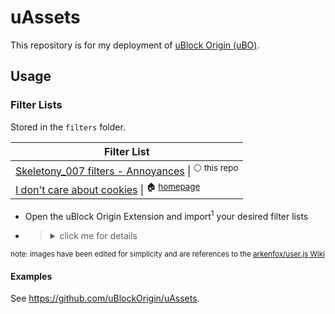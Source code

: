 # uAssets

This repository is for my deployment of [uBlock Origin (uBO)].

## Usage

### Filter Lists

Stored in the `filters` folder.

| Filter List |
| --- |
| [Skeletony_007 filters - Annoyances] \| <sup>⚪️ this repo</sup> |
| [I don't care about cookies] \| <sup>🏠 <a href="https://www.i-dont-care-about-cookies.eu/">homepage</a></sup> |

- Open the uBlock Origin Extension and import<sup>1</sup> your desired filter lists
- > <details><summary>click me for details</summary><p></p><ul><li>Check <code>Import</code> under <code>Filter Lists &gt; Custom</code></li><li>Paste in the linked URLs from the table above</li><li>Click <code>Apply Changes</code></li></ul><p><img src="https://github.com/arkenfox/user.js/raw/master/wikipiki/uboCustom.png" alt=""></p></details>

<p><sup>note: images have been edited for simplicity and are references to the <a href="https://github.com/arkenfox/user.js/wiki/4.1-Extensions" rel="nofollow">arkenfox/user.js Wiki</a></sup></p>

#### Examples

See <https://github.com/uBlockOrigin/uAssets>.

[uBlock Origin (uBO)]: https://github.com/gorhill/uBlock
[I don't care about cookies]: https://www.i-dont-care-about-cookies.eu/abp/
[Skeletony_007 filters - Annoyances]: https://raw.githubusercontent.com/skeletony007/uAssets/main/filters/anoyances.txt
